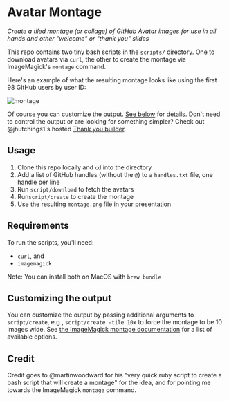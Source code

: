 # Avatar Montage

*Create a tiled montage (or collage) of GitHub Avatar images for use in all hands and other "welcome" or "thank you" slides*

This repo contains two tiny bash scripts in the `scripts/` directory. One to download avatars via `curl`, the other to create the montage via ImageMagick's `montage` command. 

Here's an example of what the resulting montage looks like using the first 98 GitHub users by user ID:

![montage](https://user-images.githubusercontent.com/282759/142458138-0210ba86-d5f2-4697-9f24-49cb60dee52e.png)

Of course you can customize the output. [See below](#customizing-the-output) for details. Don't need to control the output or are looking for something simpler? Check out @jhutchings1's hosted [Thank you builder](https://github.com/jhutchings1/thank-you-builder).
## Usage

1. Clone this repo locally and `cd` into the directory
2. Add a list of GitHub handles (without the `@`) to a `handles.txt` file, one handle per line
3. Run `script/download` to fetch the avatars
4. Run`script/create` to create the montage
5. Use the resulting `montage.png` file in your presentation

## Requirements

To run the scripts, you'll need:

* `curl`, and 
* `imagemagick`

Note: You can install both on MacOS with `brew bundle`

## Customizing the output

You can customize the output by passing additional arguments to `script/create`, e.g., `script/create -tile 10x` to force the montage to be 10 images wide. See [the ImageMagick montage documentation](http://www.imagemagick.org/Usage/montage/) for a list of available options.

## Credit

Credit goes to @martinwoodward for his "very quick ruby script to create a bash script that will create a montage" for the idea, and for pointing me towards the ImageMagick `montage` command.